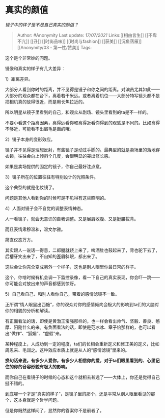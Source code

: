 # 真实的颜值
*镜子中的样子是不是自己真实的颜值？*


> Author: #Anonymity 
> Last update: *17/07/2021* 
> Links:[[相由言生]] [[不卑不亢]] [[丑]] [[时尚品味]] [[时尚与fashion]] [[获美]] [[沉鱼落雁]] [[Anonymity/03 - 第一性/赞美]]
> Tags:     
  



这个是个非常妙的问题。

镜像和真实的样子有几大差异：

1）距离差异。

大部分人看到你时的距离，并不见得是镜子和你之间的距离。对演员尤其如此——大部分的观众都在台下，离着若干米远。或者离着机位——大部分特写镜头都不是把相机真的放得很近，而是用长焦拉近的。

所以明星从镜子里看到的自己，和观众从剧场、镜头里看到的ta是不一样的。

不要小看这个距离因素，离得远看你和离得近看你得到的观感是不同的。比如离得不够近，可能看不出眉毛是画的哦。

2）镜子本身的变形效应。

镜子并不见得是理想反射，有些镜子是动过手脚的。最典型的就是卖场里的落地穿衣镜，往往会向上倾斜个几度，会很明显的突出修长感。

如果是卖场提供的固定的镜子，你自己最好注点意。

3）镜子所在的位置往往有特别设计的光照条件。

这个典型的就是化妆镜了。

问题是其他人看到你的时候可是不见得有这些照明的。

4）人面对镜子会不自觉的调整表情神态。

人一看镜子，就会无意识的自我调整。又是展肩收腹、又是挺腰拔背。

而且表情肃穆温和，温文尔雅。

简直仪态万方。

其实跟人一说话一得意，二郎腿就跷上来了，啤酒肚也鼓起来了，背也驼下去了，后槽牙笑出来了，不自知的歪眉斜眼，都出来了。

这些会让你完全变成另外一个样子，这也是别人眼里你最日常的样子。

这个，你啥时候有机会调一下监控录像，看一下自己的真实表现，你会吓一跳——你可能会对放出来的声音都感到惊讶。

5）自己看自己，和别人看你自己，带着的感情滤镜不一致。

正所谓“情人眼里出西施”，你的观众对你的感情倾向会极大的影响到ta们的大脑对你的相貌的分析和解读。

有正面看法的话，即使是黄渤王宝强那样的，也一样会看出帅气、坚毅、善良、憨厚、阳刚什么的来。有负面看法的话，即使是范冰冰、章子怡那样的，也可以看出“做作”、“狐媚”、“虚假”来。

某种程度上，人成功到一定的程度，ta们的长相会重新定义和修正美的定义，比如周恩来、毛润之。这种效应本质上就是从人的“感情滤镜”里来的。

**换句话来说，有多少人爱你，有多少人相信你的爱，对于ta们眼里看到的、心里记住的你的音容形貌有极大的影响。**

而你自己在看镜子的时候的心态和这个就相去甚远了——大体上，你还是觉得自己挺不错的。

  

到底哪一个才是“真实的样子”，是镜子里的那个，还是平常从别人眼里看见的那个，这本身就是个哲学问题。

但是你既然这样问了，显然你的答案你不是前者了。